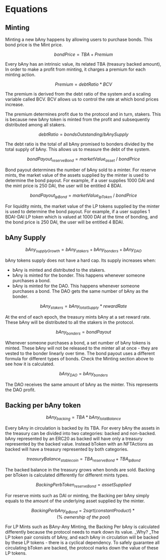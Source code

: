 # Equations

## Minting

Minting a new bAny happens by allowing users to purchase bonds. This bond price is the Mint price.

$$
bond Price = TBA + Premium
$$

Every bAny has an intrinsic value, its related TBA (treasury backed amount), In order to make a profit from minting, it charges a premium for each minting action.

$$
Premium = debt Ratio * BCV
$$

The premium is derived from the debt ratio of the system and a scaling variable called BCV. BCV allows us to control the rate at which bond prices increase.

The premium determines profit due to the protocol and in turn, stakers. This is because new bAny token is minted from the profit and subsequently distributed among all stakers.

$$
debt Ratio = bondsOutstanding/bAnySupply
$$

The debt ratio is the total of all bAny promised to bonders divided by the total supply of bAny. This allows us to measure the debt of the system.

$$
bondPayout_{reserveBond} = marketValue_{asset}\ /\ bondPrice
$$

Bond payout determines the number of bAny sold to a minter. For reserve mints, the market value of the assets supplied by the minter is used to determine the bond payout. For example, if a user supplies 1000 DAI and the mint price is 250 DAI, the user will be entitled 4 BDAI.

$$
bondPayout_{lpBond} = marketValue_{lpToken}\ /\ bondPrice
$$

For liquidity mints, the market value of the LP tokens supplied by the minter is used to determine the bond payout. For example, if a user supplies 1 BDAI-DAI LP token which is valued at 1000 DAI at the time of bonding, and the bond price is 250 DAI, the user will be entitled 4 BDAI.&#x20;



## bAny Supply

$$
bAny_{supplyGrowth} = bAny_{stakers} + bAny_{bonders} + bAny_
{DAO}
$$

bAny tokens supply does not have a hard cap. Its supply increases when:

* bAny is minted and distributed to the stakers.
* bAny is minted for the bonder. This happens whenever someone purchases a bond.
* bAny is minted for the DAO. This happens whenever someone purchases a bond. The DAO gets the same number of bAny as the bonder.

$$
bAny_{stakers} = bAny_{totalSupply} * rewardRate
$$

At the end of each epoch, the treasury mints bAny at a set reward rate. These bAny will be distributed to all the stakers in the protocol.&#x20;

$$
bAny_{bonders} = bondPayout
$$

Whenever someone purchases a bond, a set number of bAny tokens is minted. These bAny will not be released to the minter all at once - they are vested to the bonder linearly over time. The bond payout uses a different formula for different types of bonds. Check the Minting section above to see how it is calculated.

$$
bAny_{DAO} = bAny_{bonders}
$$

The DAO receives the same amount of bAny as the minter. This represents the DAO profit.

## Backing per bAny token

$$
bAny_{backing} = TBA * bAny_{tolalBalance}
$$

Every bAny in circulation is backed by its TBA. For every bAny the assets in the treasury can be divided into two categories: backed and non-backed. bAny represented by an ERC20 as backed will have only a treasury represented by the backed value. Instead bToken with an NFTActions as backed will have a treasury represented by both categories.

$$
treasuryBalance_{stablecoin} = TBA_{reserveBond} + TBA_{lpBond}
$$

The backed balance in the treasury grows when bonds are sold. Backing per bToken is calculated differently for different mints types.

$$
BackingPerbToken_{reserveBond} = assetSupplied
$$

For reserve mints such as DAI or  minting, the Backing per bAny simply equals to the amount of the underlying asset supplied by the minter.

$$
BackingPerbAny_{lpBond} = 2sqrt(constantProduct) * (\%\ ownership\ of\ the\ pool)
$$

For LP Mints such as BAny-Any Minting, the Backing Per bAny is calculated differently because the protocol needs to mark down its value. _Why? _The LP token pair consists of bAny, and each bAny in circulation will be backed by these LP tokens - there is a cyclical dependency. To safely guarantee all circulating bToken are backed, the protocol marks down the value of these LP tokens.
